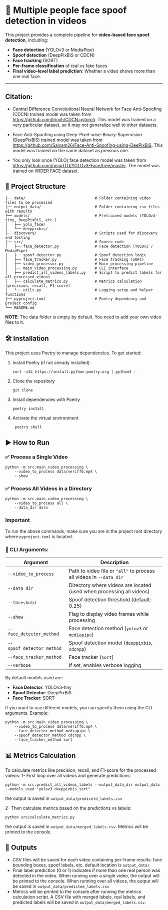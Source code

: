 # 🎥 Multiple people face spoof detection in videos

This project provides a complete pipeline for **video-based face spoof detection**, including:

- **Face detection** (YOLOv3 or MediaPipe)
- **Spoof detection** (DeepPixBiS or CDCN)
- **Face tracking** (SORT)
- **Per-frame classification** of real vs fake faces
- **Final video-level label prediction**: Whether a video shows more than one real face.

---

## Citation:
- Central Difference Convolutional Neural Network for Face Anti-Spoofing (CDCN) trained model
was taken from https://github.com/lrioxh/CDCN.pytorch. This model was trained 
on a very particular dataset, so it may not generalize well to other datasets.

- Face Anti-Spoofing using Deep-Pixel-wise-Binary-Supervision (DeepPixBiS) trained model was taken 
from https://github.com/Saiyam26/Face-Anti-Spoofing-using-DeePixBiS. This model was trained 
on the same dataset as previous one.

- You only look once (YOLO) face detection model was taken from 
https://github.com/msprITU/YOLOv3-Face/tree/master. The model was trained on WIDER FACE dataset.

## 📁 Project Structure
```
├── data/                               # Folder containing video files to be processed
├── output_data/                        # Folder containing csv files with results
├── models/                             # Pretrained models (YOLOv3-tiny, DeepPixBiS, etc.)
│   ├── yolo_face/
│   └── deeppixbis/
├── discovery/                          # Scripts used for discovery and testing 
├── src/                                # Source code
│   ├── face_detector.py                # Face detection (YOLOv3 / MediaPipe)
│   ├── spoof_detector.py               # Spoof detection logic
│   ├── face_tracker.py                 # Face tracking (SORT)
│   ├── video_processor.py              # Main processing pipeline
│   ├── main_video_processing.py        # CLI interface
│   ├── predict_all_videos_labels.py    # Script to predict labels for all processed videos    
│   ├── calculate_metrics.py            # Metrics calculation (precision, recall, F1-score)
│   └── utils.py                        # Logging setup and helper functions
├── pyproject.toml                      # Poetry dependency and project config
└── README.md
```
**NOTE**: The data folder is empty by default. You need to add your own video files to it.

## 🛠 Installation
This project uses Poetry to manage dependencies.
To get started:

1. Install Poetry (if not already installed):
   ```
   curl -sSL https://install.python-poetry.org | python3 -
   ```
2. Clone the repository
    ```
    git clone
    ```
3. Install dependencies with Poetry
   ```
   poetry install
   ```
4. Activate the virtual environment
   ```
    poetry shell
    ```
   
## ▶️ How to Run

### ✅ Process a Single Video
```
python -m src.main_video_processing \
    --video_to_process data/veriff6.mp4 \
    --show
```
### ✅ Process All Videos in a Directory
```
python -m src.main_video_processing \
    --video_to_process all \
    --data_dir data
```

### Important
To run the above commands, make sure you are in the project root 
directory where `pyproject.toml` is located.

### 🧠 CLI Arguments:
| Argument                  | Description                                                          |
| ------------------------- | -------------------------------------------------------------------- |
| `--video_to_process`      | Path to video file or `"all"` to process all videos in `--data_dir`  |
| `--data_dir`              | Directory where videos are located (used when processing all videos) |
| `--threshold`             | Spoof detection threshold (default: 0.25)                            |
| `--show`                  | Flag to display video frames while processing                        |
| `--face_detector_method`  | Face detection method (`yolov3` or `mediapipe`)                      |
| `--spoof_detector_method` | Spoof detection model (`deeppixbis`, `cdcnpp`)                       |
| `--face_tracker_method`   | Face tracker (`sort`)                                                |
| `--verbose`               | If set, enables verbose logging                                      |


By default models used are:
- **Face Detector**: YOLOv3-tiny
- **Spoof Detector**: DeepPixBiS
- **Face Tracker**: SORT

If you want to use different models, you can specify them using the CLI arguments.
Example:
```
python -m src.main_video_processing \
    --video_to_process data/veriff6.mp4 \
    --face_detector_method mediapipe \
    --spoof_detector_method cdcnpp \
    --face_tracker_method sort
```

## 📊 Metrics Calculation

To calculate metrics like precision, recall, and F1-score for the processed videos:
1- First loop over all videos and generate predictions:
```
python -m src.predict_all_videos_labels --output_data_dir output_data --models_used "yolov3_deeppixbis_sort"
```
the output is saved in `output_data/predicetd_labels.csv`

2- Then calculate metrics based on the predictions vs labels:
```
python src/calculate_metrics.py
```
the output is saved in `output_data/merged_labels.csv`. Metrics will be printed to the console.


## 💾 Outputs
- CSV files will be saved for each video containing per-frame results: face bounding boxes, spoof labels, etc.
default location is `output_data/`
- Final label prediction (0 or 1) indicates if more than one real person was detected in the video.
When running over a single video, the output will be printed to the console.
When running over all videos, the output will be saved in `output_data/predicted_labels.csv`
- Metrics will be printed to the console after running the metrics calculation script. 
A CSV file with merged labels, real labels, and predicted labels will be saved in `output_data/merged_labels.csv`.


